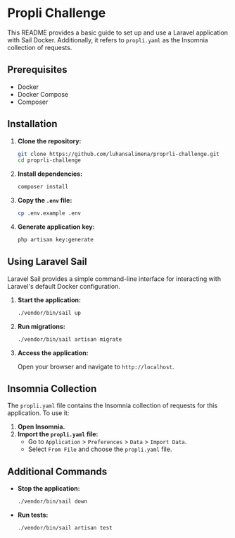 # Propli Challenge

This README provides a basic guide to set up and use a Laravel application with Sail Docker. Additionally, it refers to `propli.yaml` as the Insomnia collection of requests.

## Prerequisites

- Docker
- Docker Compose
- Composer

## Installation

1. **Clone the repository:**

    ```bash
    git clone https://github.com/luhansalimena/proprli-challenge.git
    cd proprli-challenge
    ```

2. **Install dependencies:**

    ```bash
    composer install
    ```

3. **Copy the `.env` file:**

    ```bash
    cp .env.example .env
    ```

4. **Generate application key:**

    ```bash
    php artisan key:generate
    ```

## Using Laravel Sail

Laravel Sail provides a simple command-line interface for interacting with Laravel's default Docker configuration.

1. **Start the application:**

    ```bash
    ./vendor/bin/sail up
    ```

2. **Run migrations:**

    ```bash
    ./vendor/bin/sail artisan migrate
    ```

3. **Access the application:**

    Open your browser and navigate to `http://localhost`.

## Insomnia Collection

The `propli.yaml` file contains the Insomnia collection of requests for this application. To use it:

1. **Open Insomnia.**
2. **Import the `propli.yaml` file:**
    - Go to `Application` > `Preferences` > `Data` > `Import Data`.
    - Select `From File` and choose the `propli.yaml` file.

## Additional Commands

- **Stop the application:**

    ```bash
    ./vendor/bin/sail down
    ```

- **Run tests:**

    ```bash
    ./vendor/bin/sail artisan test
    ```
